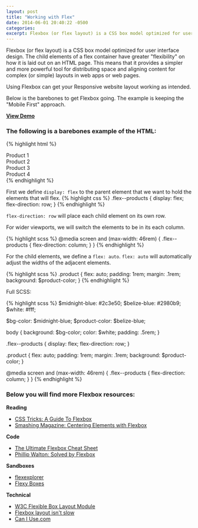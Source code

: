 ```yaml
---
layout: post
title: "Working with Flex"
date: 2014-06-01 20:40:22 -0500
categories:
excerpt: Flexbox (or flex layout) is a CSS box model optimized for user interface design.
---
```


Flexbox (or flex layout) is a CSS box model optimized for user interface design.
The child elements of a flex container have greater "flexibility" on how it is
laid out on an HTML page. This means that it provides a simpler and more powerful
tool for distributing space and aligning content for complex (or simple) layouts
in web apps or web pages.

Using Flexbox can get your Responsive website layout working as intended.

Below is the barebones to get Flexbox going. The example is keeping the "Mobile First"
approach.

[**View Demo**](http://codepen.io/Omar12/full/itDzI/)

### The following is a barebones example of the HTML:
{% highlight html %}
<div class="flex--products">
  <div class="product">Product 1</div>
  <div class="product">Product 2</div>
  <div class="product">Product 3</div>
  <div class="product">Product 4</div>
</div>
{% endhighlight %}

First we define `display: flex` to the parent element that we want to hold the
elements that will flex.
{% highlight css %}
.flex--products {
  display: flex;
  flex-direction: row;
}
{% endhighlight %}

`flex-direction: row` will place each child element on its own row.

For wider viewports, we will switch the elements to be in its each column.

{% highlight scss %}
@media screen and (max-width: 46rem) {
  .flex--products {
    flex-direction: column;
  }
}
{% endhighlight %}

For the child elements, we define a `flex: auto`. `flex: auto` will automatically
adjust the widths of the adjacent elements.

{% highlight scss %}
.product {
  flex: auto;
  padding: 1rem;
  margin: .1rem;
  background: $product-color;
}
{% endhighlight %}

Full SCSS:

{% highlight scss %}
$midnight-blue: #2c3e50;
$belize-blue: #2980b9;
$white: #fff;

$bg-color: $midnight-blue;
$product-color: $belize-blue;

body {
  background: $bg-color;
  color: $white;
  padding: .5rem;
}

.flex--products {
  display: flex;
  flex-direction: row;
}

.product {
  flex: auto;
  padding: 1rem;
  margin: .1rem;
  background: $product-color;
}

@media screen and (max-width: 46rem) {
  .flex--products {
    flex-direction: column;
  }
}
{% endhighlight %}

### Below you will find more Flexbox resources:

**Reading**

* [CSS Tricks: A Guide To Flexbox](http://css-tricks.com/snippets/css/a-guide-to-flexbox/)
* [Smashing Magazine: Centering Elements with Flexbox](http://coding.smashingmagazine.com/2013/05/22/centering-elements-with-flexbox/)

**Code**

* [The Ultimate Flexbox Cheat Sheet](http://www.sketchingwithcss.com/samplechapter/cheatsheet.html)
* [Phillip Walton: Solved by Flexbox](http://philipwalton.github.io/solved-by-flexbox/)

**Sandboxes**

* [flexexplorer](http://bennettfeely.com/flexplorer/)
* [Flexy Boxes](http://the-echoplex.net/flexyboxes/)

**Technical**

* [W3C Flexible Box Layout Module](http://www.w3.org/TR/css3-flexbox/)
* [Flexbox layout isn't slow](http://updates.html5rocks.com/2013/10/Flexbox-layout-isn-t-slow)
* [Can I Use.com](http://caniuse.com/flexbox)
